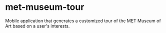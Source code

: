 # met-museum-tour

Mobile application that generates a customized tour of the MET Museum of Art based on a user's interests.
